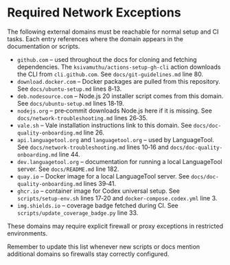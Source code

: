 # Required Network Exceptions

The following external domains must be reachable for normal setup and CI tasks.
Each entry references where the domain appears in the documentation or scripts.

- `github.com` – used throughout the docs for cloning and fetching dependencies.
  The `ksivamuthu/actions-setup-gh-cli` action downloads the CLI from
  `cli.github.com`. See `docs/git-guidelines.md` line 80.
- `download.docker.com` – Docker packages are pulled from this repository. See `docs/ubuntu-setup.md` lines 8‑13.
- `deb.nodesource.com` – Node.js 20 installer script comes from this domain. See `docs/ubuntu-setup.md` lines 18‑19.
- `nodejs.org` – pre‑commit downloads Node.js here if it is missing. See `docs/network-troubleshooting.md` lines 26‑35.
- `vale.sh` – Vale installation instructions link to this domain. See `docs/doc-quality-onboarding.md` line 26.
- `api.languagetool.org` and `languagetool.org` – used by LanguageTool. See
  `docs/network-troubleshooting.md` lines 10‑16 and `docs/doc-quality-onboarding.md` line 44.
- `dev.languagetool.org` – documentation for running a local LanguageTool server. See `docs/README.md` line 182.
- `quay.io` – Docker image for a local LanguageTool server. See `docs/doc-quality-onboarding.md` lines 39‑41.
- `ghcr.io` – container image for Codex universal setup. See
  `scripts/setup-env.sh` lines 17‑20 and `docker-compose.codex.yml` line 3.
- `img.shields.io` – coverage badge fetched during CI. See `scripts/update_coverage_badge.py` line 33.

These domains may require explicit firewall or proxy exceptions in restricted environments.

Remember to update this list whenever new scripts or docs mention additional
domains so firewalls stay correctly configured.
